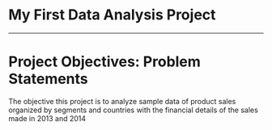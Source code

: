 # My First Data Analysis Project

----
# Project Objectives: Problem Statements

The objective this project is to analyze sample data of product sales organized by segments and countries with the financial details of the sales made in 2013 and 2014
